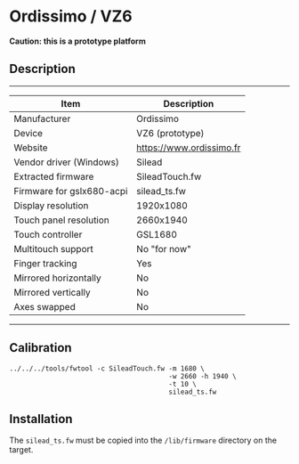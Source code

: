 # Ordissimo / VZ6

**Caution: this is a prototype platform**

## Description

--------------------------------------
| Item                      | Description |
|---------------------------|-------------|
| Manufacturer              | Ordissimo   |
| Device                    | VZ6 (prototype) |
| Website                   | https://www.ordissimo.fr |
| Vendor driver (Windows)   | Silead         |
| Extracted firmware        | SileadTouch.fw |
| Firmware for gslx680-acpi | silead\_ts.fw   |
| Display resolution        | 1920x1080       |
| Touch panel resolution    | 2660x1940       |
| Touch controller          | GSL1680        |
| Multitouch support        | No "for now" |
| Finger tracking           | Yes  |
| Mirrored horizontally     | No   |
| Mirrored vertically       | No   |
| Axes swapped              | No   |
--------------------------------------

## Calibration


```
../../../tools/fwtool -c SileadTouch.fw -m 1680 \
                                        -w 2660 -h 1940 \
                                        -t 10 \
                                        silead_ts.fw
```

## Installation

The `silead_ts.fw` must be copied into the `/lib/firmware` directory on the
target.
